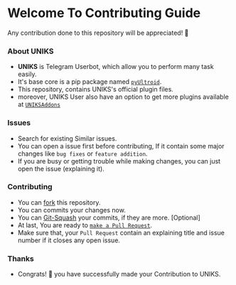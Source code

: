 # Welcome To Contributing Guide
Any contribution done to this repository will be appreciated! 🎉

### About UNIKS
- **UNIKS** is Telegram Userbot, which allow you to perform many task easily. 
- It's base core is a pip package named [`pyUltroid`](https://GitHub.com/TeamUNIKS/pyUltroid).
- This repository, contains UNIKS's official plugin files.
- moreover, UNIKS User also have an option to get more plugins available at [`UNIKSAddons`](https://github.com/TeamUNIKS/UNIKSAddons)

### Issues
- Search for existing Similar issues.
- You can open a issue first before contributing, If it contain some major changes like `bug fixes` or `feature addition`.
- If you are busy or getting trouble while making changes, you can just open the issue (explaining it).

### Contributing
- You can [fork](https://github.com/TeamUNIKS/UNIKS/fork) this repository.
- You can commits your changes now.
- You can [Git-Squash](https://docs.github.com/en/get-started/using-git/about-git-rebase) your commits, if they are more. [Optional]
- At last, You are ready to [`make a Pull Request`](https://docs.github.com/en/github/collaborating-with-pull-requests/proposing-changes-to-your-work-with-pull-requests/creating-a-pull-request).
- Make sure that, your `Pull Request` contain an explaining title and issue number if it closes any open issue.

### Thanks
- Congrats! 💫 you have successfully made your Contribution to UNIKS.
